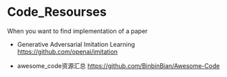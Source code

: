 # Code_Resourses
When you want to find implementation of a paper

- Generative Adversarial Imitation Learning https://github.com/openai/imitation

- awesome_code资源汇总 https://github.com/BinbinBian/Awesome-Code
